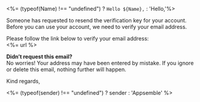 <!--
subject=Confirm account registration
-->

<%= (typeof(Name) !== "undefined") ? `Hello ${Name},` : 'Hello,'%>

Someone has requested to resend the verification key for your account.  
Before you can use your account, we need to verify your email address.

Please follow the link below to verify your email address:  
<%= url %>

**Didn’t request this email?**  
No worries! Your address may have been entered by mistake. If you ignore or delete this email,
nothing further will happen.

Kind regards,

<%= (typeof(sender) !== "undefined") ? sender : 'Appsemble' %>
